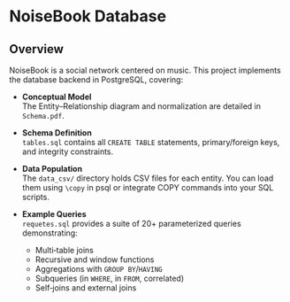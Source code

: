 # NoiseBook Database

## Overview
NoiseBook is a social network centered on music. This project implements the database backend in PostgreSQL, covering:

- **Conceptual Model**  
  The Entity–Relationship diagram and normalization are detailed in `Schema.pdf`.

- **Schema Definition**  
  `tables.sql` contains all `CREATE TABLE` statements, primary/foreign keys, and integrity constraints.

- **Data Population**  
  The `data_csv/` directory holds CSV files for each entity. You can load them using `\copy` in psql or integrate COPY commands into your SQL scripts.

- **Example Queries**  
  `requetes.sql` provides a suite of 20+ parameterized queries demonstrating:
  - Multi‑table joins
  - Recursive and window functions
  - Aggregations with `GROUP BY`/`HAVING`
  - Subqueries (in `WHERE`, in `FROM`, correlated)
  - Self‑joins and external joins
